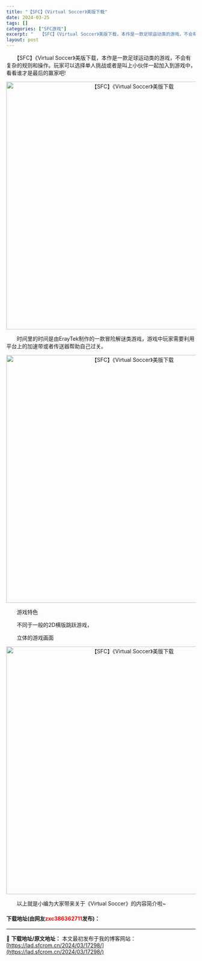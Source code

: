 ```yaml
---
title: "【SFC】《Virtual Soccer》美版下载"
date: 2024-03-25
tags: []
categories: ["SFC游戏"]
excerpt: "　　【SFC】《Virtual Soccer》美版下载，本作是一款足球运动类的游戏，不会有复杂的规则和操作。玩家可以选择单人挑战或者是叫上小伙伴一起加入到游戏中，看看谁才是最后的赢家吧! 　　时间里的时间是由ErayTek制作的一款冒险解谜类游戏，游戏中玩家需要利用平台上的加速带或者传送器帮助自己过&hellip;"
layout: post
---
```


 <p>　　【SFC】《Virtual Soccer》美版下载，本作是一款足球运动类的游戏，不会有复杂的规则和操作。玩家可以选择单人挑战或者是叫上小伙伴一起加入到游戏中，看看谁才是最后的赢家吧!</p> <p align="center"><img align="" border="0" src="https://lad.sfcrom.cn/wp-content/uploads/2024/03/20240325_6600d6a7af640.png" width="657" alt="【SFC】《Virtual Soccer》美版下载" /></p> <p>　　时间里的时间是由ErayTek制作的一款冒险解谜类游戏，游戏中玩家需要利用平台上的加速带或者传送器帮助自己过关。</p> <p align="center"><img align="" border="0" src="https://lad.sfcrom.cn/wp-content/uploads/2024/03/20240325_6600d6a8a8682.png" width="657" alt="【SFC】《Virtual Soccer》美版下载" /></p> <p>　　游戏特色</p> <p>　　不同于一般的2D横版跳跃游戏，</p> <p>　　立体的游戏画面</p> <p align="center"><img align="" border="0" src="https://lad.sfcrom.cn/wp-content/uploads/2024/03/20240325_6600d6a99fbb5.png" width="657" alt="【SFC】《Virtual Soccer》美版下载" /></p> <p>　　以上就是小编为大家带来关于《Virtual Soccer》的内容简介啦~</p> <p><h4>下载地址(由网友<font color="red">zxc386362711</font>发布)：</h4></p> 

---
📖 **下载地址/原文地址：** 本文最初发布于我的博客网站：[https://lad.sfcrom.cn/2024/03/17298/](https://lad.sfcrom.cn/2024/03/17298/)
